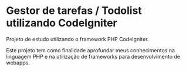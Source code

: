 # Gestor de tarefas / Todolist utilizando CodeIgniter

Projeto de estudo utilizando o framework PHP CodeIgniter.

Este projeto tem como finalidade aprofundar meus conhecimentos na linguagem PHP e na utilização de frameworks para desenvolvimento de webapps.
